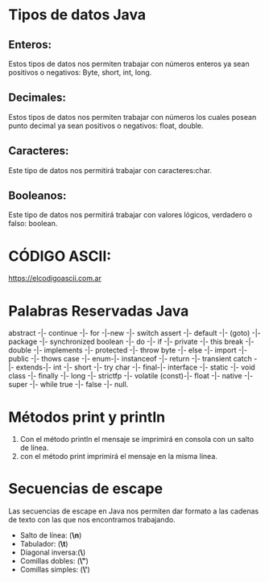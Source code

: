 # Tipos de datos Java

## Enteros:
Estos tipos de datos nos permiten trabajar con números enteros ya sean positivos o negativos: Byte, short, int, long.
## Decimales: 
Estos tipos de datos nos permiten trabajar con números los cuales posean punto decimal ya sean positivos o negativos: float, double.
## Caracteres: 
Este tipo de datos nos permitirá trabajar con caracteres:char.
## Booleanos:
Este tipo de datos nos permitirá trabajar con valores lógicos, verdadero o falso: boolean.

# CÓDIGO ASCII: 

https://elcodigoascii.com.ar 

# Palabras Reservadas Java

abstract -|- continue -|- for -|-new -|- switch
assert -|- default -|- (goto) -|-	package -|-	synchronized
boolean -|-	do -|- if -|- private -|- this
break -|- double -|- implements -|-	protected -|- throw
byte -|- else -|- import -|- public -|- thows
case -|- enum-|- instanceof	-|- return -|- transient
catch -|- extends-|- int -|- short -|- try
char -|- final-|- interface -|- static -|- void
class -|- finally -|- long -|- strictfp -|- volatile
(const)-|- float -|- native -|- super -|- while
true -|- false -|- null.

# Métodos print y println

1. Con el método println el mensaje se imprimirá en consola con un salto de línea.
1. con el método print imprimirá el mensaje en la misma línea.

# Secuencias de escape 

Las secuencias de escape en Java nos permiten dar formato a las cadenas de texto con las que nos encontramos trabajando.

* Salto de línea: (**\n**)
* Tabulador: (**\t**)
* Diagonal inversa:(**\\**)
* Comillas dobles: (**\\"**)
* Comillas simples: (**\\'**)
